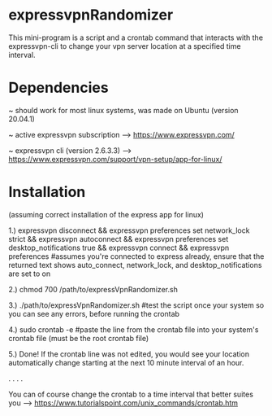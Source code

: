 # expressvpnRandomizer


This mini-program is a script and a crontab command that interacts with the expressvpn-cli to change your vpn server location at a specified time interval.






# Dependencies

~ should work for most linux systems, was made on Ubuntu (version 20.04.1)

~ active expressvpn subscription --> https://www.expressvpn.com/

~ expressvpn cli (version 2.6.3.3) --> https://www.expressvpn.com/support/vpn-setup/app-for-linux/


# Installation
(assuming correct installation of the express app for linux)

1.) expressvpn disconnect && expressvpn preferences set network_lock strict && expressvpn autoconnect && expressvpn preferences set desktop_notifications true && expressvpn connect && expressvpn preferences
    #assumes you're connected to express already, ensure that the returned text shows auto_connect, network_lock, and desktop_notifications are set to on

2.) chmod 700 /path/to/expressVpnRandomizer.sh

3.) ./path/to/expressVpnRandomizer.sh   #test the script once your system so you can see any errors, before running the crontab
  
4.) sudo crontab -e   #paste the line from the crontab file into your system's crontab file (must be the root crontab file)

5.) Done! If the crontab line was not edited, you would see your location automatically change starting at the next 10 minute interval of an hour.


.
.
.
.

You can of course change the crontab to a time interval that better suites you --> https://www.tutorialspoint.com/unix_commands/crontab.htm





